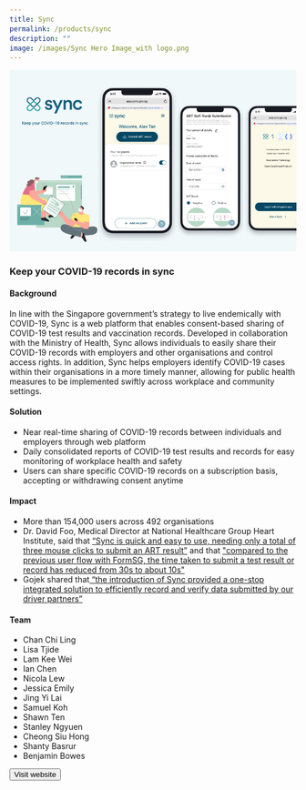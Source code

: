 ```yaml
---
title: Sync
permalink: /products/sync
description: ""
image: /images/Sync Hero Image_with logo.png
---
```

![Sync](/images/Sync_Hero_Image_with_logo.png)

### Keep your COVID-19 records in sync

#### Background 

In line with the Singapore government’s strategy to live endemically with COVID-19, Sync is a web platform that enables consent-based sharing of COVID-19 test results and vaccination records. Developed in collaboration with the Ministry of Health, Sync allows individuals to easily share their COVID-19 records with employers and other organisations and control access rights. In addition, Sync helps employers identify COVID-19 cases within their organisations in a more timely manner, allowing for public health measures to be implemented swiftly across workplace and community settings. 


#### Solution
* Near real-time sharing of COVID-19 records between individuals and employers through web platform
* Daily consolidated reports of COVID-19 test results and records for easy monitoring of workplace health and safety
* Users can share specific COVID-19 records on a subscription basis, accepting or withdrawing consent anytime





#### Impact

* More than 154,000 users across 492 organisations
* Dr. David Foo, Medical Director at National Healthcare Group Heart Institute, said that [“Sync is quick and easy to use, needing only a total of three mouse clicks to submit an ART result”](https://www.straitstimes.com/tech/tech-news/online-platform-to-offer-employees-simpler-way-of-sharing-covid-19-test-results-vaccination-records) and that ["compared to the previous user flow with FormSG, the time taken to submit a test result or record has reduced from 30s to about 10s"](https://www.8world.com/singapore/sync-platform-for-sharing-covid-test-result-and-vaccination-status-1728451)
* Gojek shared that[ “the introduction of Sync provided a one-stop integrated solution to efficiently record and verify data submitted by our driver partners”](https://www.straitstimes.com/tech/tech-news/online-platform-to-offer-employees-simpler-way-of-sharing-covid-19-test-results-vaccination-records)



#### Team

* Chan Chi Ling
* Lisa Tjide
* Lam Kee Wei
* Ian Chen
* Nicola Lew
* Jessica Emily
* Jing Yi Lai
* Samuel Koh
* Shawn Ten
* Stanley Ngyuen
* Cheong Siu Hong
* Shanty Basrur
* Benjamin Bowes



<a href="https://www.sync.gov.sg/" target="_blank">
    <button class="bp-button is-secondary is-medium has-text-white is-uppercase search-button">
        Visit website
    </button>
</a>
